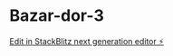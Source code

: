 # Bazar-dor-3

[Edit in StackBlitz next generation editor ⚡️](https://stackblitz.com/~/github.com/chishtebaha/Bazar-dor-3)